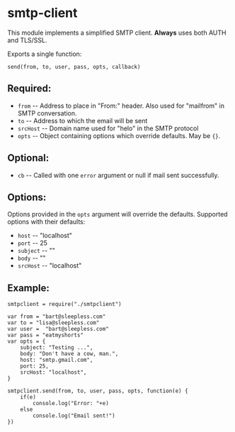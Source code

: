# smtp-client

This module implements a simplified SMTP client.
**Always** uses both AUTH and TLS/SSL.

Exports a single function:

	send(from, to, user, pass, opts, callback)

## Required:

* `from` -- Address to place in "From:" header.  Also used for "mailfrom" in SMTP conversation.
* `to` -- Address to which the email will be sent
* `srcHost` -- Domain name used for "helo" in the SMTP protocol
* `opts` -- Object containing options which override defaults.  May be `{}`.

## Optional:

* `cb` -- Called with one `error` argument or null if mail sent successfully.

## Options:

Options provided in the `opts` argument will override the defaults.
Supported options with their defaults:

* `host` -- "localhost"
* `port` -- 25
* `subject` -- ""
* `body` -- ""
* `srcHost` -- "localhost"

## Example: 

	smtpclient = require("./smtpclient")

	var from = "bart@sleepless.com"
	var to = "lisa@sleepless.com"
	var user =  "bart@sleepless.com"
	var pass = "eatmyshorts"
	var opts = {
		subject: "Testing ...",
		body: "Don't have a cow, man.",
		host: "smtp.gmail.com",
		port: 25,
		srcHost: "localhost",
	}

	smtpclient.send(from, to, user, pass, opts, function(e) {
		if(e) 
			console.log("Error: "+e)
		else
			console.log("Email sent!")
	})


